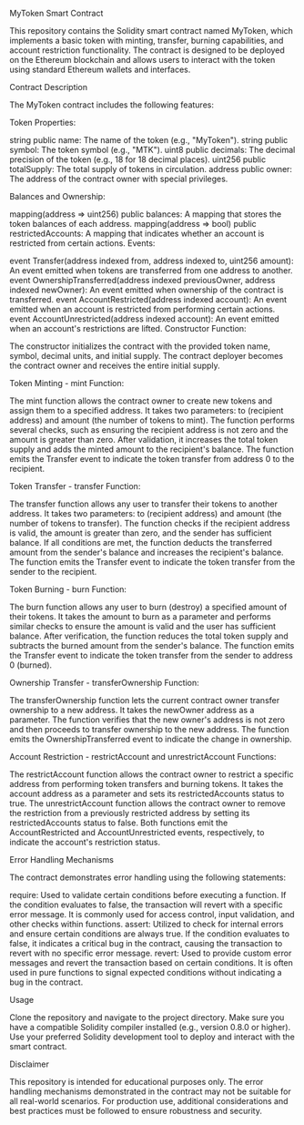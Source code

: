 MyToken Smart Contract

This repository contains the Solidity smart contract named MyToken, which implements a basic token with minting, transfer, burning capabilities, and account restriction functionality. The contract is designed to be deployed on the Ethereum blockchain and allows users to interact with the token using standard Ethereum wallets and interfaces.

Contract Description

The MyToken contract includes the following features:

Token Properties:

string public name: The name of the token (e.g., "MyToken").
string public symbol: The token symbol (e.g., "MTK").
uint8 public decimals: The decimal precision of the token (e.g., 18 for 18 decimal places).
uint256 public totalSupply: The total supply of tokens in circulation.
address public owner: The address of the contract owner with special privileges.

Balances and Ownership:

mapping(address => uint256) public balances: A mapping that stores the token balances of each address.
mapping(address => bool) public restrictedAccounts: A mapping that indicates whether an account is restricted from certain actions.
Events:

event Transfer(address indexed from, address indexed to, uint256 amount): An event emitted when tokens are transferred from one address to another.
event OwnershipTransferred(address indexed previousOwner, address indexed newOwner): An event emitted when ownership of the contract is transferred.
event AccountRestricted(address indexed account): An event emitted when an account is restricted from performing certain actions.
event AccountUnrestricted(address indexed account): An event emitted when an account's restrictions are lifted.
Constructor Function:

The constructor initializes the contract with the provided token name, symbol, decimal units, and initial supply. The contract deployer becomes the contract owner and receives the entire initial supply.

Token Minting - mint Function:

The mint function allows the contract owner to create new tokens and assign them to a specified address.
It takes two parameters: to (recipient address) and amount (the number of tokens to mint).
The function performs several checks, such as ensuring the recipient address is not zero and the amount is greater than zero.
After validation, it increases the total token supply and adds the minted amount to the recipient's balance.
The function emits the Transfer event to indicate the token transfer from address 0 to the recipient.

Token Transfer - transfer Function:

The transfer function allows any user to transfer their tokens to another address.
It takes two parameters: to (recipient address) and amount (the number of tokens to transfer).
The function checks if the recipient address is valid, the amount is greater than zero, and the sender has sufficient balance.
If all conditions are met, the function deducts the transferred amount from the sender's balance and increases the recipient's balance.
The function emits the Transfer event to indicate the token transfer from the sender to the recipient.

Token Burning - burn Function:

The burn function allows any user to burn (destroy) a specified amount of their tokens.
It takes the amount to burn as a parameter and performs similar checks to ensure the amount is valid and the user has sufficient balance.
After verification, the function reduces the total token supply and subtracts the burned amount from the sender's balance.
The function emits the Transfer event to indicate the token transfer from the sender to address 0 (burned).

Ownership Transfer - transferOwnership Function:

The transferOwnership function lets the current contract owner transfer ownership to a new address.
It takes the newOwner address as a parameter.
The function verifies that the new owner's address is not zero and then proceeds to transfer ownership to the new address.
The function emits the OwnershipTransferred event to indicate the change in ownership.

Account Restriction - restrictAccount and unrestrictAccount Functions:

The restrictAccount function allows the contract owner to restrict a specific address from performing token transfers and burning tokens.
It takes the account address as a parameter and sets its restrictedAccounts status to true.
The unrestrictAccount function allows the contract owner to remove the restriction from a previously restricted address by setting its restrictedAccounts status to false.
Both functions emit the AccountRestricted and AccountUnrestricted events, respectively, to indicate the account's restriction status.

Error Handling Mechanisms

The contract demonstrates error handling using the following statements:

require: Used to validate certain conditions before executing a function. If the condition evaluates to false, the transaction will revert with a specific error message. It is commonly used for access control, input validation, and other checks within functions.
assert: Utilized to check for internal errors and ensure certain conditions are always true. If the condition evaluates to false, it indicates a critical bug in the contract, causing the transaction to revert with no specific error message.
revert: Used to provide custom error messages and revert the transaction based on certain conditions. It is often used in pure functions to signal expected conditions without indicating a bug in the contract.

Usage

Clone the repository and navigate to the project directory.
Make sure you have a compatible Solidity compiler installed (e.g., version 0.8.0 or higher).
Use your preferred Solidity development tool to deploy and interact with the smart contract.

Disclaimer

This repository is intended for educational purposes only. The error handling mechanisms demonstrated in the contract may not be suitable for all real-world scenarios. For production use, additional considerations and best practices must be followed to ensure robustness and security.
